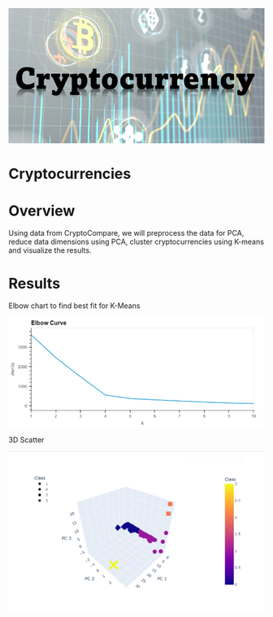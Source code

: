 ![](ResourcesC/C0.png) 
# Cryptocurrencies

# Overview
Using data from CryptoCompare, we will preprocess the data for PCA, reduce data dimensions using PCA, cluster cryptocurrencies using K-means and visualize the results.

# Results
Elbow chart to find best fit for K-Means

![](ResourcesC/C1.png) 

3D Scatter

![](ResourcesC/C2.png) 

